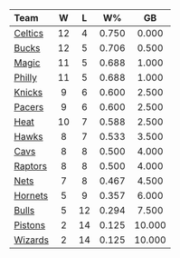| Team                            |  W  |  L  |  W%   |   GB   |
|:--------------------------------|:---:|:---:|:-----:|:------:|
| [Celtics](/r/bostonceltics)     | 12  |  4  | 0.750 | 0.000  |
| [Bucks](/r/MkeBucks)            | 12  |  5  | 0.706 | 0.500  |
| [Magic](/r/OrlandoMagic)        | 11  |  5  | 0.688 | 1.000  |
| [Philly](/r/sixers)             | 11  |  5  | 0.688 | 1.000  |
| [Knicks](/r/NYKnicks)           |  9  |  6  | 0.600 | 2.500  |
| [Pacers](/r/pacers)             |  9  |  6  | 0.600 | 2.500  |
| [Heat](/r/heat)                 | 10  |  7  | 0.588 | 2.500  |
| [Hawks](/r/AtlantaHawks)        |  8  |  7  | 0.533 | 3.500  |
| [Cavs](/r/clevelandcavs)        |  8  |  8  | 0.500 | 4.000  |
| [Raptors](/r/torontoraptors)    |  8  |  8  | 0.500 | 4.000  |
| [Nets](/r/GoNets)               |  7  |  8  | 0.467 | 4.500  |
| [Hornets](/r/CharlotteHornets)  |  5  |  9  | 0.357 | 6.000  |
| [Bulls](/r/chicagobulls)        |  5  | 12  | 0.294 | 7.500  |
| [Pistons](/r/DetroitPistons)    |  2  | 14  | 0.125 | 10.000 |
| [Wizards](/r/washingtonwizards) |  2  | 14  | 0.125 | 10.000 |